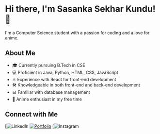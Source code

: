 # Hi there, I'm Sasanka Sekhar Kundu! 👋

I'm a Computer Science student with a passion for coding and a love for anime. 

## About Me

- 🎓 Currently pursuing B.Tech in CSE
- 💻 Proficient in Java, Python, HTML, CSS, JavaScript
- ⚛️ Experience with React for front-end development
- 🛠️ Knowledgeable in both front-end and back-end development
- 📊 Familiar with database management
- 🌟 Anime enthusiast in my free time

## Connect with Me

[![LinkedIn](https://www.linkedin.com/in/sasanka-sekhar-kundu-b746072a7)
[![Portfolio](https://img.shields.io/badge/Portfolio-Visit-brightgreen?style=flat-square&logo=website)](https://www.yourportfolio.com)
[![Instagram](https://www.instagram.com/__kuronotsubasa__/profilecard/?igsh=MWdyNHd2NDFzZWl3Yw==)
